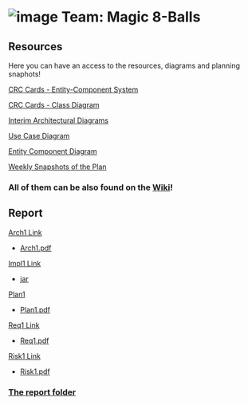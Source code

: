 # ![image](https://user-images.githubusercontent.com/68441699/215606234-cde9b149-eb91-401c-bb5d-5fb7e019c137.png) Team: Magic 8-Balls


## Resources
Here you can have an access to the resources, diagrams and planning snaphots!

[CRC Cards - Entity-Component System](https://github.com/sl3416/ENG1-Group-8/wiki/CRC--Entity-Component)

[CRC Cards - Class Diagram](https://github.com/sl3416/ENG1-Group-8/wiki/CRC-Cards--Class-Diagram)

[Interim Architectural Diagrams](https://github.com/sl3416/ENG1-Group-8/wiki/Interim-Versions-of-Arcitecture-Diagrams-(Class))

[Use Case Diagram](https://github.com/sl3416/ENG1-Group-8/wiki/Use-Case-Diagram)

[Entity Component Diagram](https://github.com/sl3416/ENG1-Group-8/wiki/The-ECS-Diagram)

[Weekly Snapshots of the Plan](https://github.com/sl3416/ENG1-Group-8/wiki/Weekly-Snapshots)

### All of them can be also found on the [Wiki](https://github.com/sl3416/ENG1-Group-8/wiki)!


## Report
[Arch1 Link](https://docs.google.com/document/d/1M5Yc-ynWV8Ukr0fjD9w3T7CTatjXMj0c-6p1O0sKkSQ/edit?usp=share_link)
- [Arch1.pdf](https://github.com/sl3416/ENG1-Group-8/files/10551534/Arch1.pdf)


[Impl1 Link](https://docs.google.com/document/d/1jW1BKm_5LOsY1s1j56_DcH_8T7j3AppgKQkAKZSlx34/edit?usp=share_link)
- [jar](https://github.com/sl3416/ENG1-Group-8/releases/download/Implementation/ENG1-Group-8.jar)



[Plan1](https://docs.google.com/document/d/16l5FANKZ8jkmoPDqqGsnmnXT41itee0pT8Tf41NRDzg/edit?usp=share_link)
- [Plan1.pdf](https://github.com/sl3416/ENG1-Group-8/files/10551545/Plan1.pdf)



[Req1 Link](https://docs.google.com/document/d/1v9SeU0xybvgMnu_iAfMkNvVOgKTXml8ctnm7z2AHQfY/edit?usp=share_link)
- [Req1.pdf](https://github.com/sl3416/ENG1-Group-8/files/10551546/Req1.pdf)



[Risk1 Link](https://docs.google.com/document/d/1TrysNWfQHdmad1fb4CCPhGj1Rx8RXBj1aNFfJbQ04xI/edit?usp=share_link)
- [Risk1.pdf](https://github.com/sl3416/ENG1-Group-8/files/10551548/Risk1.pdf)


### [The report folder](https://drive.google.com/drive/folders/1Xmb76T2WvTTvEUyZEF-8N4JnQRx0Cbzm?usp=sharing)




